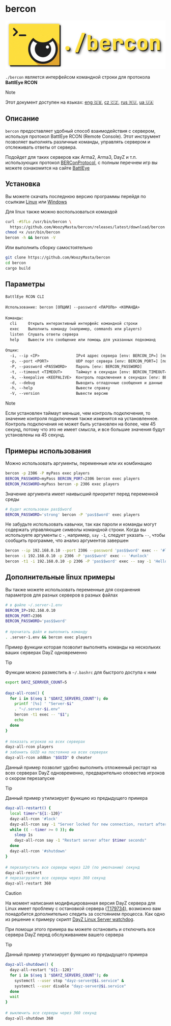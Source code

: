 # bercon

![logo][]

`./bercon` является интерфейсом командной строки для протокола **BattlEye RCON**

<!-- rule: current lang, other langs sorted by alpha -->
> [!NOTE]  
> Этот документ доступен на языках:
> [eng 🇬🇧][], [cz 🇨🇿][], [rus 🇷🇺][], [ua 🇺🇦][]

## Описание

`bercon` предоставляет удобный способ взаимодействия с сервером, используя
протокол BattlEye RCON (Remote Console).
Этот инструмент позволяет выполнять различные команды,
управлять сервером и отслеживать ответы от сервера.

Подойдет для таких серверов как Arma2, Arma3, DayZ и т.п. использующих
протокол [BERConProtocol][], с полным перечнем игр вы можете
ознакомится на сайте [BattlEye][]

## Установка

Вы можете скачать последнюю версию программы перейдя по ссылкам
[Linux] или [Windows]

Для linux также можно воспользоваться командой 

```bash
curl -#SfLo /usr/bin/bercon \
  https://github.com/WoozyMasta/bercon/releases/latest/download/bercon
chmod +x /usr/bin/bercon
bercon -h && bercon -V
```

Или выполнить сборку самостоятельно

```bash
git clone https://github.com/WoozyMasta/bercon
cd bercon
cargo build
```

## Параметры

```txt
BattlEye RCON CLI

Использование: bercon [ОПЦИИ] --password <ПАРОЛЬ> <КОМАНДА>

Команды:
  cli     Открыть интерактивный интерфейс командной строки
  exec    Выполнить команду (например, commands или players)
  listen  Слушать ответы сервера
  help    Вывести это сообщение или помощь для указанных подкоманд

Опции:
  -i, --ip <IP>                IPv4 адрес сервера [env: BERCON_IP=] [по умолчанию: 127.0.0.1]
  -p, --port <PORT>            UDP порт сервера [env: BERCON_PORT=] [по умолчанию: 2305]
  -P, --password <PASSWORD>    Пароль [env: BERCON_PASSWORD]
  -t, --timeout <TIMEOUT>      Таймаут в секундах [env: BERCON_TIMEOUT=] [по умолчанию: 45]
  -k, --keepalive <KEEPALIVE>  Контроль подключения в секундах [env: BERCON_KEEPALIVE=] [по умолчанию: 30]
  -d, --debug                  Выводить отладочные сообщения и данные
  -h, --help                   Вывести справку
  -V, --version                Вывести версию
```

> [!NOTE]  
> Если установлен таймаут меньше, чем контроль подключения,
> то значение контроля подключения также изменится на установленное.  
> Контроль подключения не может быть установлен на более, чем 45 секунд,
> потому что это не имеет смысла,
> и все большие значения будут установлены на 45 секунд.

## Примеры использования

Можно использовать аргументы, переменные или их комбинацию

```bash
bercon -p 2306 -P myPass exec players
BERCON_PASSWORD=myPass BERCON_PORT=2306 bercon exec players
BERCON_PASSWORD=myPass bercon -p 2306 exec players
```

Значение аргумента имеет наивысший приоритет перед переменной среды

```bash
# будет использован pas$$word
BERCON_PASSWORD='strong' bercon -P 'pas$$word' exec players
```

Не забудьте использовать кавычки, так как пароли и команды могут содержать
управляющие символы командной строки.
Когда вы используете аргументы с `-`, например, `say -1`, следует
указать `--`, чтобы сообщить программе, что анализ аргументов завершен

```bash
bercon --ip 192.168.0.10 --port 2306 --password 'pas$$word' exec -- '#lock'
bercon -i 192.168.0.10 -p 2306 -P 'pas$$word' exec -- '#unlock'
bercon -t1 -i 192.168.0.10 -p 2306 -P 'pas$$word' exec -- say -1 'Hello world!'
```

## Дополнительные linux примеры

Вы также можете использовать переменные для сохранения параметров для
разных серверов в разных файлах

```bash
# в файле ~/.server-1.env
BERCON_IP=192.168.0.10
BERCON_PORT=2306
BERCON_PASSWORD='pas$$word'

# прочитать файл и выполнить команду
. .server-1.env && bercon exec players
```

Пример функции которая позволит выполнять команды на нескольких ваших
серверах DayZ одновременно

> [!TIP]  
> Функции можно разместить в `~/.bashrc` для быстрого доступа к ним

```bash
export DAYZ_SERRVER_COUNT=5

dayz-all-rcon() {
  for i in $(seq 1 "$DAYZ_SERVERS_COUNT"); do
    printf '[%s] ' "Server-$i"
    . "~/.server-$i.env"
    bercon -t1 exec -- "$1";
    echo
  done
}

# показать игроков на всех серверах
dayz-all-rcon players
# забанить GUID на постоянно на всех серверах
dayz-all-rcon addBan "$GUID" 0 cheater
```

Данный пример позволит удобно выполнить отложенный рестарт на всех серверах
DayZ одновременно, предварительно оповестив игроков о скором перезапуске

> [!TIP]  
> Данный пример утилизирует функцию из предыдущего примера

```bash
dayz-all-restart() {
  local timer="${1:-120}"
  dayz-all-rcon '#lock'
  dayz-all-rcon say -1 "Server locked for new connection, restart after $timer seconds"
  while (( --timer >= 0 )); do
    sleep 1s
    dayz-all-rcon say -1 "Restart server after $timer seconds"
  done
  dayz-all-rcon '#shutdown'
}

# перезапустить все серверы через 120 (по умолчанию) секунд
dayz-all-restart
# перезагрузите все серверы через 360 секунд
dayz-all-restart 360
```

> [!CAUTION]  
> На момент написания модифицированная версия DayZ сервера для Linux имеет
> проблему с остановкой сервера ([T179734]), возможно вам понадобится
> дополнительно следить за состоянием процесса. Как одно из решение к примеру
> скрипт [DayZ Linux Server watchdog].

При помощи этого примера вы можете остановить и отключить все сервера DayZ
перед обслуживанием вашего сервера

> [!TIP]  
> Данный пример утилизирует функцию из предыдущего примера

```bash
dayz-all-shutdown() {
  dayz-all-restart "${1:-120}"
  for i in $(seq 1 "$DAYZ_SERVERS_COUNT"); do
    systemctl --user stop "dayz-server@$i.service" &
    systemctl --user disable "dayz-server@$i.service"
  done
  wait
}

# выключить все серверы через 360 секунд
dayz-all-shutdown 360
```

<!-- Links -->
[eng 🇬🇧]: ../README.md
[ua 🇺🇦]: README.ua.md
[rus 🇷🇺]: README.ru.md
[cz 🇨🇿]: README.cz.md
[logo]: ../assets/logo.png

[Linux]: <https://github.com/WoozyMasta/bercon/releases/latest/download/bercon> "Linux x86 gcc binary"
[Windows]: <https://github.com/WoozyMasta/bercon/releases/latest/download/bercon.exe> "Windows exe файл"
[BattlEye]: <https://www.battleye.com/> "BattlEye – The Anti-Cheat Gold Standard"
[BERConProtocol]: <https://www.battleye.com/downloads/BERConProtocol.txt> "Спецификация протокола BattlEye RCON"
[T179734]: https://feedback.bistudio.com/T179734 "linux modded server shutdown bug"
[DayZ Linux Server watchdog]: https://gist.github.com/WoozyMasta/3c3aaf8d1b1517e9ee47c6b2a96fee96 "DayZ Linux Server watchdog"
